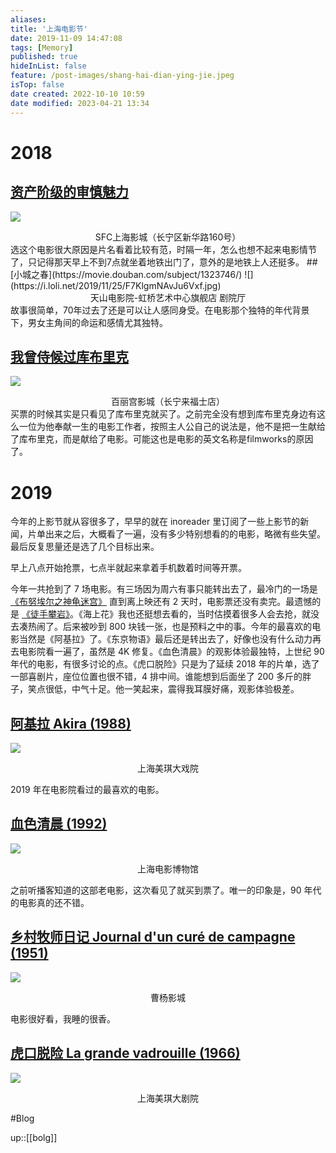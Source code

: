 ```yaml
---
aliases: 
title: '上海电影节'
date: 2019-11-09 14:47:08
tags: [Memory]
published: true
hideInList: false
feature: /post-images/shang-hai-dian-ying-jie.jpeg
isTop: false
date created: 2022-10-10 10:59
date modified: 2023-04-21 13:34
---
```

# 2018
## [资产阶级的审慎魅力](https://movie.douban.com/subject/1303364/)
![](https://i.loli.net/2019/11/25/l7DNwvb8Ce6umxG.jpg)
<center>SFC上海影城（长宁区新华路160号）</center>
选这个电影很大原因是片名看着比较有范，时隔一年，怎么也想不起来电影情节了，只记得那天早上不到7点就坐着地铁出门了，意外的是地铁上人还挺多。
## [小城之春](https://movie.douban.com/subject/1323746/)
![](https://i.loli.net/2019/11/25/F7KlgmNAvJu6Vxf.jpg)
<center>天山电影院-虹桥艺术中心旗舰店 剧院厅</center>
故事很简单，70年过去了还是可以让人感同身受。在电影那个独特的年代背景下，男女主角间的命运和感情尤其独特。

## [我曾侍候过库布里克](https://movie.douban.com/subject/27041779/)
![](https://i.loli.net/2019/11/25/xtsCgpWikcPTIS1.jpg)
<center>百丽宫影城（长宁来福士店）</center>
买票的时候其实是只看见了库布里克就买了。之前完全没有想到库布里克身边有这么一位为他奉献一生的电影工作者，按照主人公自己的说法是，他不是把一生献给了库布里克，而是献给了电影。可能这也是电影的英文名称是filmworks的原因了。

# 2019

今年的上影节就从容很多了，早早的就在 inoreader 里订阅了一些上影节的新闻，片单出来之后，大概看了一遍，没有多少特别想看的的电影，略微有些失望。最后反复思量还是选了几个目标出来。

早上八点开始抢票，七点半就起来拿着手机数着时间等开票。

今年一共抢到了 7 场电影。有三场因为周六有事只能转出去了，最冷门的一场是 [《布努埃尔之神龟迷宫》](https://www.notion.so/b63a6ca735304c58ab18fcdf8f912ed5) 直到离上映还有 2 天时，电影票还没有卖完。最遗憾的是 [《徒手攀岩》](https://www.notion.so/f66bf5f0ccb54f878a945e7a847a3f5c)。《海上花》我也还挺想去看的，当时估摸着很多人会去抢，就没去凑热闹了。后来被吵到 800 块钱一张，也是预料之中的事。今年的最喜欢的电影当然是《阿基拉》了。《东京物语》最后还是转出去了，好像也没有什么动力再去电影院看一遍了，虽然是 4K 修复。《血色清晨》的观影体验最独特，上世纪 90 年代的电影，有很多讨论的点。《虎口脱险》只是为了延续 2018 年的片单，选了一部喜剧片，座位位置也很不错，4 排中间。谁能想到后面坐了 200 多斤的胖子，笑点很低，中气十足。他一笑起来，震得我耳膜好痛，观影体验极差。

## [阿基拉 Akira (1988)](https://movie.douban.com/subject/1302770/)

![](https://i.loli.net/2019/11/25/Hgf3P1RdN6IoEql.jpg)

<center>上海美琪大戏院</center>

2019 年在电影院看过的最喜欢的电影。

## [血色清晨 (1992)](https://movie.douban.com/subject/1306830/)

![](https://i.loli.net/2019/11/25/VLfamUOZzg9eSnc.jpg)

<center>上海电影博物馆</center>

之前听播客知道的这部老电影，这次看见了就买到票了。唯一的印象是，90 年代的电影真的还不错。

## [乡村牧师日记 Journal d'un curé de campagne (1951)](https://movie.douban.com/subject/1401618/)

![](https://i.loli.net/2019/11/25/NMYk3vhTWEu4GOD.jpg)

<center>曹杨影城</center>

电影很好看，我睡的很香。

## [虎口脱险 La grande vadrouille (1966)](https://movie.douban.com/subject/1296909/)

![](https://i.loli.net/2019/11/25/heqfMC1QYXBdboc.jpg)

<center>上海美琪大剧院</center>

#Blog

up::[[bolg]]
